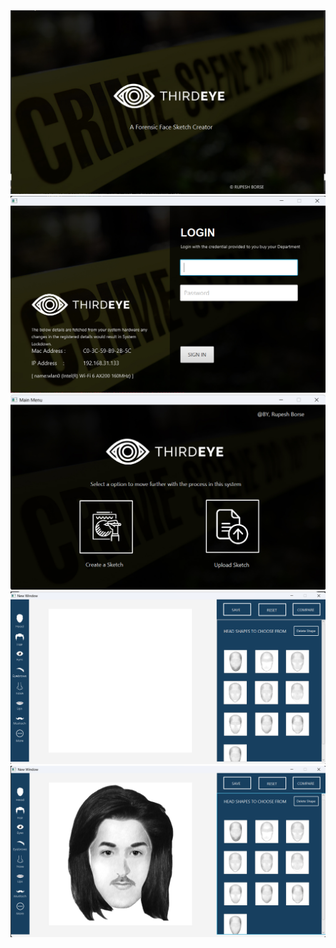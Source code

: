 <div>
    <img src="images/1.png" alt="1">
    <img src="images/2.png" alt="2">
    <img src="images/3.png" alt="3">
    <img src="images/4.png" alt="4">
    <img src="images/5.png" alt="5">
</div>
